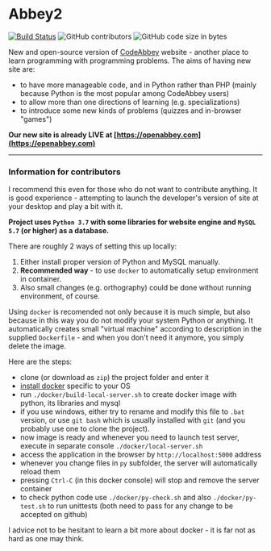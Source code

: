 # Abbey2

[![Build Status](https://travis-ci.org/CodeAbbey/abbey2.svg?branch=master)](https://travis-ci.org/CodeAbbey/abbey2)
![GitHub contributors](https://img.shields.io/github/contributors/CodeAbbey/abbey2.svg)
![GitHub code size in bytes](https://img.shields.io/github/languages/code-size/CodeAbbey/abbey2.svg)

New and open-source version of [CodeAbbey](https://www.codeabbey.com) website - another place to learn
programming with programming problems. The aims of having new site are:

- to have more manageable code, and in Python rather than PHP (mainly because Python is the
    most popular among CodeAbbey users)
- to allow more than one directions of learning (e.g. specializations)
- to introduce some new kinds of problems (quizzes and in-browser "games")

**Our new site is already LIVE at [https://openabbey.com](https://openabbey.com)**

---

### Information for contributors

I recommend this even for those who do not want to contribute anything. It is good experience - attempting to
launch the developer's version of site at your desktop and play a bit with it.

**Project uses `Python 3.7` with some libraries for website engine and `MySQL 5.7` (or higher) as a database.**

There are roughly 2 ways of setting this up locally:

1. Either install proper version of Python and MySQL manually.
2. **Recommended way** - to use `docker` to automatically setup environment in container.
3. Also small changes (e.g. orthography) could be done without running environment, of course.

Using `docker` is recomended not only because it is much simple, but also because in this way you do not
modify your system Python or anything. It automatically creates small "virtual machine" according to description
in the supplied `Dockerfile` - and when you don't need it anymore, you simply delete the image.

Here are the steps:
- clone (or download as `zip`) the project folder and enter it
- [install docker](https://docs.docker.com/install/) specific to your OS
- run `./docker/build-local-server.sh` to create docker image with python, its libraries and mysql
- if you use windows, either try to rename and modify this file to `.bat` version, or use `git bash` which
    is usually installed with `git` (and you probably use one to clone the project).
- now image is ready and whenever you need to launch test server, execute in separate console
    `./docker/local-server.sh`
- access the application in the browser by `http://localhost:5000` address
- whenever you change files in `py` subfolder, the server will automatically reload them
- pressing `Ctrl-C` (in this docker console) will stop and remove the server container
- to check python code use `./docker/py-check.sh`
    and also `./docker/py-test.sh` to run unittests (both need to pass for
    any change to be accepted on github)

I advice not to be hesitant to learn a bit more about docker - it is far not as hard as one may think.

